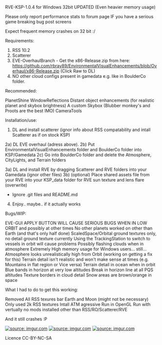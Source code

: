 RVE-KSP-1.0.4 for Windows 32bit UPDATED (Even heavier memory usage)

Please only report performance stats to forum page
IF you have a serious game breaking bug post screens

Expect frequent memory crashes on 32 bit :/

Requirements:

1) RSS 10.2
2) Scatterer
3) EVE-OverhaulBranch - Get the x86-Release.zip from here: https://github.com/rbray89/EnvironmentalVisualEnhancements/blob/Overhaul/x86-Release.zip    (Click Raw to DL)
4) NO other cloud configs present in gamedata e.g. like in BoulderCo folder.


Recommended:

PlanetShine
WindowReflections
Distant object enhancements 
(for realistic planet and skybox brightness)
A custom Skybox
 (Blubber monkey's and Proots are the best IMO)
CameraTools


Installation/use:

1) DL and install scatterer (ignor info about RSS compatability and intall Scatterer as if on stock KSP)

2a) DL EVE overhaul (adress above).
2b) Put EnvironmentalVisualEnhancements folder and BoulderCo folder into KSP/Gamedata
2c) Go into BoulderCo folder and delete the Atmosphere, CityLights, and Terrain folders

3a) DL and install RVE by dragging Scatterer and RVE folders into your Gamedata (ignor other files)
3b) (optional) Place shared assets file from your RVE into your KSP_data folder for RVE sun texture and lens flare
 (overwrite)
 - Ignore .git files and README.md

4) Enjoy.. maybe.. if it actually works



Bugs/WIP:

EVE-GUI APPLY BUTTON WILL CAUSE SERIOUS BUGS WHEN IN LOW ORBIT and possibly at other times
No other planets worked on other than Earth (and that's only half done)
ScaledSpace/Orbital ground textures only, no detail ground texture currently
Using the TrackingStation to switch to vessels in orbit will cause problems
Possibly flashing clouds when in atmosphere
Extremely High memory usage for Windows users... still...
Atmosphere looks unrealistically high from Orbit (working on getting a fix for this)
Terrain detail isn't realistic and won't make sense at times (e.g. Mountains in flat region or Vice versa)
Terrain detail in ocean when in orbit
Blue bands in horizon at very low altitudes 
Break in horizon line at all PQS altitudes
Texture borders in cloud detail
Snow areas are brown/orange in space


What I had to do to get this working:

Removed All RSS texures bar Earth and Moon (might not be necessary)
Only used 2k RSS textures
Intall ATM agressive
Run in OpenGL
Run with vertually no mods installed other than RSS/RO/Scatterer/RVE

And it still crashes :P
 
 
  


<a href="http://imgur.com/cbrMvfZ"><img src="http://i.imgur.com/cbrMvfZ.png" title="source: imgur.com" /></a>
<a href="http://imgur.com/ylxNJpQ"><img src="http://i.imgur.com/ylxNJpQ.png" title="source: imgur.com" /></a>
<a href="http://imgur.com/1Qml8Lj"><img src="http://i.imgur.com/1Qml8Lj.png" title="source: imgur.com" /></a>

Licence CC-BY-NC-SA
